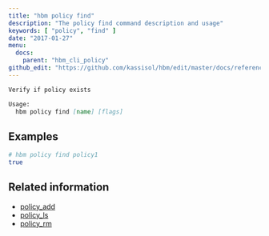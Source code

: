 ```yaml
---
title: "hbm policy find"
description: "The policy find command description and usage"
keywords: [ "policy", "find" ]
date: "2017-01-27"
menu:
  docs:
    parent: "hbm_cli_policy"
github_edit: "https://github.com/kassisol/hbm/edit/master/docs/reference/commandline/policy_find.md"
---
```


```markdown
Verify if policy exists

Usage:
  hbm policy find [name] [flags]
```

## Examples

```bash
# hbm policy find policy1
true
```

## Related information

* [policy_add](policy_add.md)
* [policy_ls](policy_ls.md)
* [policy_rm](policy_rm.md)
